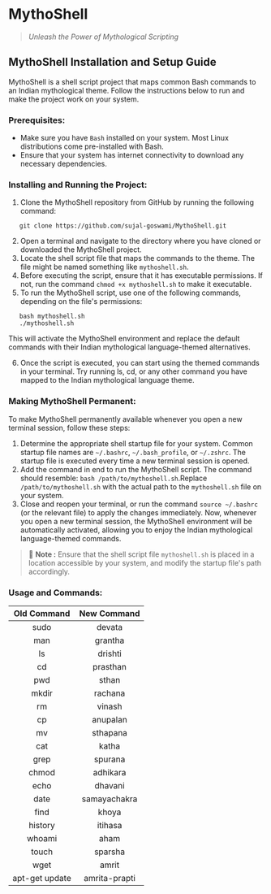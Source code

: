 # MythoShell
> *Unleash the Power of Mythological Scripting*

## MythoShell Installation and Setup Guide
MythoShell is a shell script project that maps common Bash commands to an Indian mythological theme. Follow the instructions below to run and make the project work on your system.

### Prerequisites:
- Make sure you have `Bash` installed on your system. Most Linux distributions come pre-installed with Bash.
- Ensure that your system has internet connectivity to download any necessary dependencies.
 
### Installing and Running the Project:
1. Clone the MythoShell repository from GitHub by running the following command:
```
   git clone https://github.com/sujal-goswami/MythoShell.git
```
2. Open a terminal and navigate to the directory where you have cloned or downloaded the MythoShell project.
3. Locate the shell script file that maps the commands to the theme. The file might be named something like `mythoshell.sh`.
4. Before executing the script, ensure that it has executable permissions. If not, run the command `chmod +x mythoshell.sh` to make it executable.
5. To run the MythoShell script, use one of the following commands, depending on the file's permissions:
```
   bash mythoshell.sh
   ./mythoshell.sh
```
   This will activate the MythoShell environment and replace the default commands with their Indian mythological language-themed alternatives.
   
6. Once the script is executed, you can start using the themed commands in your terminal. Try running ls, cd, or any other command you have mapped to the Indian mythological language theme.

### Making MythoShell Permanent:
To make MythoShell permanently available whenever you open a new terminal session, follow these steps:
1. Determine the appropriate shell startup file for your system. Common startup file names are `~/.bashrc`, `~/.bash_profile`, or `~/.zshrc`. The startup file is executed every time a new terminal session is opened.
2. Add the command in end to run the MythoShell script. The command should resemble: `bash /path/to/mythoshell.sh`.Replace `/path/to/mythoshell.sh` with the actual path to the `mythoshell.sh` file on your system.
3. Close and reopen your terminal, or run the command `source ~/.bashrc` (or the relevant file) to apply the changes immediately.
Now, whenever you open a new terminal session, the MythoShell environment will be automatically activated, allowing you to enjoy the Indian mythological language-themed commands.
> 📝 **Note :** Ensure that the shell script file `mythoshell.sh` is placed in a location accessible by your system, and modify the startup file's path accordingly.

### Usage and Commands:

| Old Command                | New Command                |
|:--------------------------:|:--------------------------:|
| sudo                       | devata                     |
| man                        | grantha                    |
| ls                         | drishti                    |
| cd                         | prasthan                   |
| pwd                        | sthan                      |
| mkdir                      | rachana                    |
| rm                         | vinash                     |
| cp                         | anupalan                   | 
| mv                         | sthapana                   |
| cat                        | katha                      |
| grep                       | spurana                    |
| chmod                      | adhikara                   |
| echo                       | dhavani                    |
| date                       | samayachakra               |
| find                       | khoya                      |
| history                    | itihasa                    |
| whoami                     | aham                       |
| touch                      | sparsha                    |
| wget                       | amrit                      |
| apt-get update             | amrita-prapti              |

